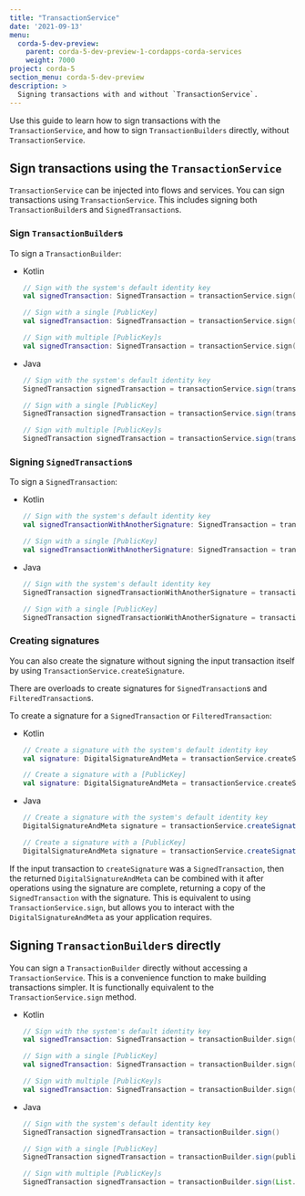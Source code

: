 ```yaml
---
title: "TransactionService"
date: '2021-09-13'
menu:
  corda-5-dev-preview:
    parent: corda-5-dev-preview-1-cordapps-corda-services
    weight: 7000
project: corda-5
section_menu: corda-5-dev-preview
description: >
  Signing transactions with and without `TransactionService`.
---
```


Use this guide to learn how to sign transactions with the `TransactionService`, and how to sign `TransactionBuilders` directly, without `TransactionService`.

## Sign transactions using the `TransactionService`

`TransactionService` can be injected into flows and services. You can sign transactions using `TransactionService`. This includes signing both `TransactionBuilder`s and `SignedTransaction`s.

### Sign `TransactionBuilder`s

To sign a `TransactionBuilder`:

- Kotlin

  ```kotlin
  // Sign with the system's default identity key
  val signedTransaction: SignedTransaction = transactionService.sign(transactionBuilder)

  // Sign with a single [PublicKey]
  val signedTransaction: SignedTransaction = transactionService.sign(transactionBuilder, publicKey)

  // Sign with multiple [PublicKey]s
  val signedTransaction: SignedTransaction = transactionService.sign(transactionBuilder, listOf(publicKey, anotherPublicKey))
  ```

- Java

  ```java
  // Sign with the system's default identity key
  SignedTransaction signedTransaction = transactionService.sign(transactionBuilder)

  // Sign with a single [PublicKey]
  SignedTransaction signedTransaction = transactionService.sign(transactionBuilder, publicKey)

  // Sign with multiple [PublicKey]s
  SignedTransaction signedTransaction = transactionService.sign(transactionBuilder, List.of(publicKey, anotherPublicKey))
  ```

### Signing `SignedTransaction`s

To sign a `SignedTransaction`:

- Kotlin

  ```kotlin
  // Sign with the system's default identity key
  val signedTransactionWithAnotherSignature: SignedTransaction = transactionService.sign(signedTransaction)

  // Sign with a single [PublicKey]
  val signedTransactionWithAnotherSignature: SignedTransaction = transactionService.sign(signedTransaction, publicKey)
  ```

- Java

  ```java
  // Sign with the system's default identity key
  SignedTransaction signedTransactionWithAnotherSignature = transactionService.sign(signedTransaction)

  // Sign with a single [PublicKey]
  SignedTransaction signedTransactionWithAnotherSignature = transactionService.sign(signedTransaction, publicKey)
  ```

### Creating signatures

You can also create the signature without signing the input transaction itself by using `TransactionService.createSignature`.

There are overloads to create signatures for `SignedTransaction`s and `FilteredTransaction`s.

To create a signature for a `SignedTransaction` or `FilteredTransaction`:

- Kotlin

  ```kotlin
  // Create a signature with the system's default identity key
  val signature: DigitalSignatureAndMeta = transactionService.createSignature(transaction)

  // Create a signature with a [PublicKey]
  val signature: DigitalSignatureAndMeta = transactionService.createSignature(transaction, publicKey)
  ```

- Java

  ```java
  // Create a signature with the system's default identity key
  DigitalSignatureAndMeta signature = transactionService.createSignature(transaction)

  // Create a signature with a [PublicKey]
  DigitalSignatureAndMeta signature = transactionService.createSignature(transaction, publicKey)
  ```


If the input transaction to `createSignature` was a `SignedTransaction`, then the returned `DigitalSignatureAndMeta` can be combined with it after operations using the signature are complete, returning a copy of the `SignedTransaction` with the signature. This is equivalent to using `TransactionService.sign`, but allows you to interact with the `DigitalSignatureAndMeta` as your application requires.

## Signing `TransactionBuilder`s directly

You can sign a `TransactionBuilder` directly without accessing a `TransactionService`. This is a convenience function to make building transactions simpler. It is functionally equivalent to the `TransactionService.sign` method.

- Kotlin

  ```kotlin
  // Sign with the system's default identity key
  val signedTransaction: SignedTransaction = transactionBuilder.sign()

  // Sign with a single [PublicKey]
  val signedTransaction: SignedTransaction = transactionBuilder.sign(publicKey)

  // Sign with multiple [PublicKey]s
  val signedTransaction: SignedTransaction = transactionBuilder.sign(listOf(publicKey, anotherPublicKey))
  ```

- Java

  ```java
  // Sign with the system's default identity key
  SignedTransaction signedTransaction = transactionBuilder.sign()

  // Sign with a single [PublicKey]
  SignedTransaction signedTransaction = transactionBuilder.sign(publicKey)

  // Sign with multiple [PublicKey]s
  SignedTransaction signedTransaction = transactionBuilder.sign(List.of(publicKey, anotherPublicKey))
  ```
